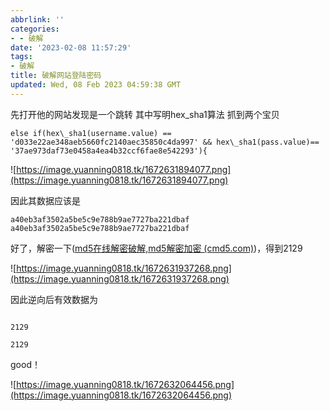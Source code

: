 ```yaml
---
abbrlink: ''
categories:
- - 破解
date: '2023-02-08 11:57:29'
tags:
- 破解
title: 破解网站登陆密码
updated: Wed, 08 Feb 2023 04:59:38 GMT
---
```

先打开他的网站发现是一个跳转
其中写明hex\_sha1算法
抓到两个宝贝

`else if(hex\_sha1(username.value) == 'd033e22ae348aeb5660fc2140aec35850c4da997' && hex\_sha1(pass.value)== '37ae973daf73e0458a4ea4b32ccf6fae8e542293'){`


![https://image.yuanning0818.tk/1672631894077.png](https://image.yuanning0818.tk/1672631894077.png)

因此其数据应该是

```
a40eb3af3502a5be5c9e788b9ae7727ba221dbaf
a40eb3af3502a5be5c9e788b9ae7727ba221dbaf
````

好了，解密一下([md5在线解密破解,md5解密加密 (cmd5.com)](https://www.cmd5.com/))，得到2129

![https://image.yuanning0818.tk/1672631937268.png](https://image.yuanning0818.tk/1672631937268.png)

因此逆向后有效数据为

```

2129

2129
```


good！

![https://image.yuanning0818.tk/1672632064456.png](https://image.yuanning0818.tk/1672632064456.png)
